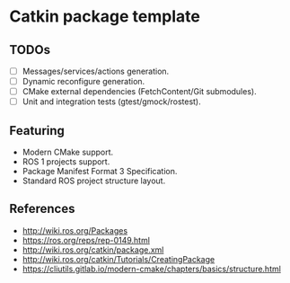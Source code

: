 # Catkin package template

## TODOs

- [ ] Messages/services/actions generation.
- [ ] Dynamic reconfigure generation.
- [ ] CMake external dependencies (FetchContent/Git submodules). 
- [ ] Unit and integration tests (gtest/gmock/rostest).

## Featuring

- Modern CMake support.
- ROS 1 projects support.
- Package Manifest Format 3 Specification.
- Standard ROS project structure layout.

## References
- http://wiki.ros.org/Packages
- https://ros.org/reps/rep-0149.html
- http://wiki.ros.org/catkin/package.xml
- http://wiki.ros.org/catkin/Tutorials/CreatingPackage
- https://cliutils.gitlab.io/modern-cmake/chapters/basics/structure.html
